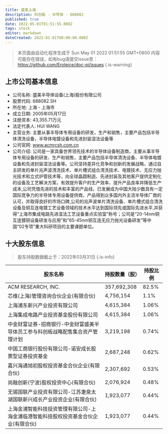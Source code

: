 ```yaml
---
title: 盛美上海
description: 科创板 - 半导体 - 688082
published: true
date: 2022-05-01T01:51:55.000Z
tags: stock
editor: markdown
dateCreated: 2022-01-01T00:00:00.000Z
---
```


> 本页面由自动化程序生成于 Sun May 01 2022 01:51:55 GMT+0800
> 内容可能存在错误，如有bug请提交issue至：https://github.com/Eroleice/doc-pi/issues
{.is-warning}

## 上市公司基本信息
- 公司名称: 盛美半导体设备(上海)股份有限公司
- 股票代码: 688082.SH
- 所在地: 上海 - 上海市
- 成立日期: 2005年05月17日
- 注册资本: 43,355.71万元
- 法定代表人: HUI WANG
- 主营业务: 主要从事半导体专用设备的研发，生产和销售，主要产品包括半导体清洗设备，半导体电镀设备和先进封装湿法设备等
- 公司官网: www.acmrcsh.com.cn
- 公司介绍: 公司是一家具备世界领先技术的半导体设备制造商，主要从事半导体专用设备的研发、生产和销售，主要产品包括半导体清洗设备、半导体电镀设备和先进封装湿法设备等。公司坚持差异化竞争和创新的发展战略，通过自主研发的单片兆声波清洗技术、单片槽式组合清洗技术、电镀技术、无应力抛光技术和立式炉管技术等，向全球晶圆制造、先进封装及其他客户提供定制化的设备及工艺解决方案，有效提升客户的生产效率、提升产品良率并降低生产成本,公司凭借先进的技术和丰富的产品线，已发展成为中国大陆少数具有一定国际竞争力的半导体专用设备提供商，产品得到众多国内外主流半导体厂商的认可，并取得良好的市场口碑,公司的兆声波单片清洗设备、单片槽式组合清洗设备及铜互连电镀工艺设备领域的技术水平达到国际领先或国际先进水平,并获得“上海市集成电路先进湿法工艺设备重点实验室”称号；公司是“20-14nm铜互连镀铜设备研发与应用”和“65-45nm铜互连无应力抛光设备研发”等中国“02专项”重大科研项目的主要课题单位。


## 十大股东信息
> 股东持股数据截止于：2022年03月31日
{.is-info}

| 股东名称 | 持股数量（股） | 持股比例 |
| --- | --- | --- |
| ACM RESEARCH, INC. | 357,692,308 | 82.5% |
| 芯维(上海)管理咨询合伙企业(有限合伙) | 4,756,154 | 1.1% |
| 上海浦东新兴产业投资有限公司 | 4,615,384 | 1.06% |
| 上海集成电路产业投资基金股份有限公司 | 4,615,384 | 1.06% |
| 中金财富证券-招商银行-中金财富盛美半导体员工参与科创板战略配售集合资产管理计划 | 3,219,198 | 0.74% |
| 中国工商银行股份有限公司-诺安成长股票型证券投资基金 | 2,687,248 | 0.62% |
| 嘉兴海通旭初股权投资基金合伙企业(有限合伙) | 2,307,692 | 0.53% |
| 尚融创新(宁波)股权投资中心(有限合伙) | 2,076,924 | 0.48% |
| 无锡国联产业投资有限公司-江苏疌泉太湖国联新兴成长产业投资企业(有限合伙) | 1,923,077 | 0.44% |
| 上海金浦智能科技投资管理有限公司-上海金浦临港智能科技股权投资基金合伙企业(有限合伙) | 1,923,077 | 0.44% |




